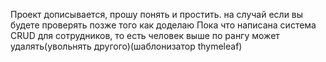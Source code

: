 Проект дописывается, прошу понять и простить. на случай если вы будете проверять позже того как доделаю
Пока что написана система CRUD для сотрудников, то есть человек выше по рангу может удалять(увольнять другого)(шаблонизатор thymeleaf)

